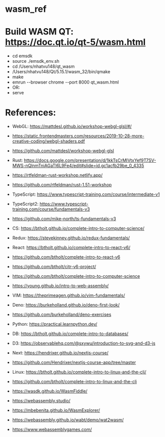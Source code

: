 # wasm_ref
# Build WASM QT: https://doc.qt.io/qt-5/wasm.html
-   cd emsdk
-   source ./emsdk_env.sh
-   cd /Users/nhatvu148/qt_wasm
-   /Users/nhatvu148/Qt/5.15.1/wasm_32/bin/qmake
-   make
-   emrun --browser chrome --port 8000 qt_wasm.html
-   OR:
-   serve

# References:
-   WebGL: https://mattdesl.github.io/workshop-webgl-glsl/#/
-   https://static.frontendmasters.com/resources/2019-10-28-more-creative-coding/webgl-shaders.pdf
-   https://github.com/mattdesl/workshop-webgl-glsl

-   Rust: https://docs.google.com/presentation/d/1kkTsCrMIVtxYef9T7SV-MWS-nQlnmTniAGaTl6L9Fe4/edit#slide=id.gc1acfb29be_0_4335
-   https://rtfeldman-rust-workshop.netlify.app/
-   https://github.com/rtfeldman/rust-1.51-workshop


-   TypeScript: https://www.typescript-training.com/course/intermediate-v1
-   TypeScript2: https://www.typescript-training.com/course/fundamentals-v3
-   https://github.com/mike-north/ts-fundamentals-v3

-   CS: https://btholt.github.io/complete-intro-to-computer-science/
-   Redux: https://stevekinney.github.io/redux-fundamentals/

-   React: https://btholt.github.io/complete-intro-to-react-v6/
-   https://github.com/btholt/complete-intro-to-react-v6
-   https://github.com/btholt/citr-v6-project/

-   https://github.com/btholt/complete-intro-to-computer-science
-   https://young.github.io/intro-to-web-assembly/

-   VIM: https://theprimeagen.github.io/vim-fundamentals/

-   Deno: https://burkeholland.github.io/deno-first-look/
-   https://github.com/burkeholland/deno-exercises

-   Python: https://practical.learnpython.dev/

-   DB: https://btholt.github.io/complete-intro-to-databases/

-   D3: https://observablehq.com/@sxywu/introduction-to-svg-and-d3-js

-   Next: https://hendrixer.github.io/nextjs-course/
-   https://github.com/Hendrixer/nextjs-course-app/tree/master

-   Linux: https://btholt.github.io/complete-intro-to-linux-and-the-cli/
-   https://github.com/btholt/complete-intro-to-linux-and-the-cli

-   https://wasdk.github.io/WasmFiddle/
-   https://webassembly.studio/
-   https://mbebenita.github.io/WasmExplorer/
-   https://webassembly.github.io/wabt/demo/wat2wasm/
-   https://www.webassemblygames.com/
